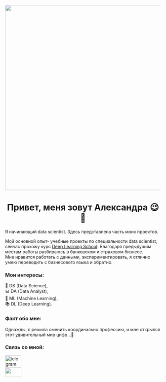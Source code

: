<div id="header" align="center">
  <img src="https://media.giphy.com/media/v1.Y2lkPTc5MGI3NjExeGJpd2c2M3BqMnhvZTJxZnJ5dm14dnRmemg4Nmgyd3E2OTdmMHE5YyZlcD12MV9naWZzX3NlYXJjaCZjdD1n/7c8QeB0VMddFOuu4iR/giphy.gif" width="600"/>
</div>

<h1 align="center">Привет, меня зовут Александра 😉👋
</h1> Я начинающий data scientist. Здесь представлена часть моих проектов.

Мой основной опыт- учебные проекты по специальности data scientist, сейчас прохожу курс [Deep Learning School](https://stepik.org/org/dlschool). Благодаря предыдущим местам работы разбираюсь в банковском и страховом бизнесе.  
Мне нравится работать с данными, экспериментировать, я отлично умею переводить с бизнесового языка и обратно.

<p align="center">

### Мои интересы: 
💾 DS (Data Science), <br>
📊 DA (Data Analyst), <br>
🎲 ML (Machine Learning), <br>
📚 DL (Deep Learning).
</p>

### Факт обо мне:

Однажды, я решила сменить координально профессию, и мне открылся этот удивительный мир цифр...🖤
    
</p>

### Связь со мной:

<div align="left">
  <a href="https://t.me/Dofa_Mean" target="_blank">
    <img src="https://raw.githubusercontent.com/maurodesouza/profile-readme-generator/master/src/assets/icons/social/telegram/default.svg" width="52" height="40" alt="telegram logo"  />
  </a>

</div>

<div align="left">
  <a href="mailto:MJLekca@yandex.ru" target="_blank">
  <img src="https://avatars.mds.yandex.net/get-yablogs/28577/file_1453977993509/orig" width="52" height="30" />
</div>

